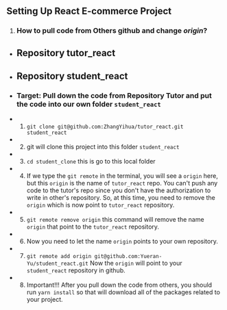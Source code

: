 ## Setting Up React E-commerce Project

1. ### How to pull code from Others github and change ***origin***?
- ## Repository tutor_react
- ## Repository student_react
- ### Target: Pull down the code from Repository Tutor and put the code into our own folder ```student_react```
- 1) ```git clone git@github.com:ZhangYihua/tutor_react.git student_react```
- 2) git will clone this project into this folder ```student_react```
- 3) ```cd student_clone``` this is go to this local folder
- 4) If we type the ```git remote```  in the terminal, you will see a ```origin``` here, but this ```origin``` is the name of ```tutor_react``` repo. You can't push any code to the tutor's repo since you don't have the authorization to write in other's repository. So, at this time, you need to remove the ```origin``` which is now point to ```tutor_react``` repository.
- 5) ```git remote remove origin``` this command will remove the name ```origin``` that point to the ```tutor_react``` repository.
- 6) Now you need to let the name ```origin``` points to your own repository.
- 7) ```git remote add origin git@github.com:Yueran-Yu/student_react.git``` Now the ```origin``` will point to your ```student_react``` repository in github.
- 8) Important!!! After you pull down the code from others, you should run ```yarn install``` so that will download all of the packages related to your project.
